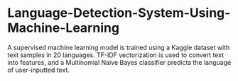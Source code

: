 # Language-Detection-System-Using-Machine-Learning
A supervised machine learning model is trained using a Kaggle dataset with text samples in 20 languages. TF-IDF vectorization is used to convert text into features, and a Multinomial Naive Bayes classifier predicts the language of user-inputted text.
